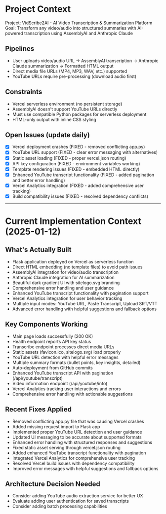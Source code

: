 # Project Context

Project: VidScribe2AI - AI Video Transcription & Summarization Platform
Goal: Transform any video/audio into structured summaries with AI-powered transcription using AssemblyAI and Anthropic Claude

## Pipelines
- User uploads video/audio URL → AssemblyAI transcription → Anthropic Claude summarization → Formatted HTML output
- Direct media file URLs (MP4, MP3, WAV, etc.) supported
- YouTube URLs require pre-processing (download audio first)

## Constraints
- Vercel serverless environment (no persistent storage)
- AssemblyAI doesn't support YouTube URLs directly
- Must use compatible Python packages for serverless deployment
- HTML-only output with inline CSS styling

## Open Issues (update daily)
- [x] Vercel deployment crashes (FIXED - removed conflicting app.py)
- [x] YouTube URL support (FIXED - clear error messaging with alternatives)
- [x] Static asset loading (FIXED - proper vercel.json routing)
- [x] API key configuration (FIXED - environment variables working)
- [x] Template rendering issues (FIXED - embedded HTML directly)
- [x] Enhanced YouTube transcript functionality (FIXED - added pagination and better error handling)
- [x] Vercel Analytics integration (FIXED - added comprehensive user tracking)
- [x] Build compatibility issues (FIXED - resolved dependency conflicts)

---

# Current Implementation Context (2025-01-12)

## What's Actually Built
- Flask application deployed on Vercel as serverless function
- Direct HTML embedding (no template files) to avoid path issues
- AssemblyAI integration for video/audio transcription
- Anthropic Claude integration for AI summarization
- Beautiful dark gradient UI with sitelogo.svg branding
- Comprehensive error handling and user guidance
- Enhanced YouTube transcript functionality with pagination support
- Vercel Analytics integration for user behavior tracking
- Multiple input modes: YouTube URL, Paste Transcript, Upload SRT/VTT
- Advanced error handling with helpful suggestions and fallback options

## Key Components Working
- Main page loads successfully (200 OK)
- Health endpoint reports API key status
- Transcribe endpoint processes direct media URLs
- Static assets (favicon.ico, sitelogo.svg) load properly
- YouTube URL detection with helpful error messages
- Multiple summary formats (bullet points, key insights, detailed)
- Auto-deployment from GitHub commits
- Enhanced YouTube transcript API with pagination (/api/youtube/transcript)
- Video information endpoint (/api/youtube/info)
- Vercel Analytics tracking user interactions and errors
- Comprehensive error handling with actionable suggestions

## Recent Fixes Applied
- Removed conflicting app.py file that was causing Vercel crashes
- Added missing request import to Flask app
- Implemented proper YouTube URL detection and user guidance
- Updated UI messaging to be accurate about supported formats
- Enhanced error handling with structured responses and suggestions
- Fixed static asset serving through vercel.json routing
- Added enhanced YouTube transcript functionality with pagination
- Integrated Vercel Analytics for comprehensive user tracking
- Resolved Vercel build issues with dependency compatibility
- Improved error messages with helpful suggestions and fallback options

## Architecture Decision Needed
- Consider adding YouTube audio extraction service for better UX
- Evaluate adding user authentication for saved transcripts
- Consider adding batch processing capabilities
